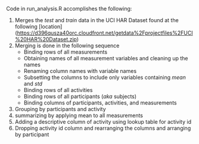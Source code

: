 Code in run_analysis.R accomplishes the following:
1. Merges the *test* and *train* data in the UCI HAR Dataset found at the following [location]
(https://d396qusza40orc.cloudfront.net/getdata%2Fprojectfiles%2FUCI%20HAR%20Dataset.zip)
2. Merging is done in the following sequence
	* Binding rows of all measurements
	* Obtaining names of all measurement variables and cleaning up the names
	* Renaming column names with variable names
	* Subsetting the columns to include only variables containing *mean* and *std*
	* Binding rows of all activities 
	* Binding rows of all participants (*aka* subjects)
	* Binding columns of participants, activities, and measurements
3. Grouping by participants and activity
4. summarizing by applying mean to all measurements
5. Adding a descriptive column of activity using lookup table for activity id
6. Dropping activity id column and rearranging the columns and arranging by participant